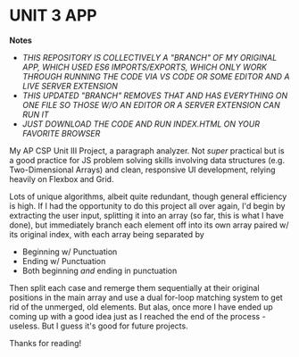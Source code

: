 # UNIT 3 APP
**Notes**
  - *THIS REPOSITORY IS COLLECTIVELY A "BRANCH" OF MY ORIGINAL APP, WHICH USED ES6 IMPORTS/EXPORTS, WHICH ONLY WORK THROUGH RUNNING THE CODE VIA VS CODE OR SOME EDITOR AND A LIVE SERVER EXTENSION*
  - *THIS UPDATED "BRANCH" REMOVES THAT AND HAS EVERYTHING ON ONE FILE SO THOSE W/O AN EDITOR OR A SERVER EXTENSION CAN RUN IT*
  - *JUST DOWNLOAD THE CODE AND RUN INDEX.HTML ON YOUR FAVORITE BROWSER*


My AP CSP Unit III Project, a paragraph analyzer.
Not *super* practical but is a good practice for JS problem solving skills involving data structures (e.g. Two-Dimensional Arrays) and clean, responsive UI development, relying heavily on Flexbox and Grid.

Lots of unique algorithms, albeit quite redundant, though general efficiency is high. If I had the opportunity to do this project all over again, I'd begin by extracting the user input, splitting it into an array (so far, this is what I have done), but immediately branch each element off into its own array paired w/ its original index, with each array being separated by 
  - Beginning w/ Punctuation 
  - Ending w/ Punctuation
  - Both beginning *and* ending in punctuation

Then split each case and remerge them sequentially at their original positions in the main array and use a dual for-loop matching system to get rid of the unmerged, old elements.
But alas, once more I have ended up coming up with a good idea just as I reached the end of the process - useless. But I guess it's good for future projects. 

Thanks for reading!
